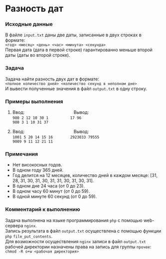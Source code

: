 # Разность дат
### Исходные данные
В файле `input.txt` даны две даты, записанные в двух строках в формате:  
`<год> <месяц> <день> <час> <минута> <секунда>`  
Первая дата (дата в первой строке) гарантированно меньше второй даты (даты во второй строке).  

### Задача
Задача найти разность двух дат в формате:  
`<полное количество дней> <количество секунд в неполном дне>`  
И вывести полученные значения в файл `output.txt` в одну строку.

### Примеры выполнения
1. Ввод:&emsp;&emsp;&emsp;&emsp;&emsp;&emsp;&emsp;&emsp;&emsp;&emsp;&emsp; Вывод:  
`980 2 12 10 30 1`&emsp;&emsp;&emsp;&emsp;&emsp;`17 96`  
`980 3 1 10 31 37`  

2. Ввод:&emsp;&emsp;&emsp;&emsp;&emsp;&emsp;&emsp;&emsp;&emsp;&emsp;&emsp; Вывод:  
`1001 5 20 14 15 16`&emsp;&emsp;&emsp;&emsp;`2923033 79555`  
`9009 9 11 12 21 11`

### Примечания
* Нет високосных годов.
* В одном году 365 дней.
* Год делится на 12 месяцев, количество дней в каждом месяце: [31, 28, 31, 30, 31, 30, 31, 31, 30, 31, 30, 31].
* В одном дне 24 часа (от 0 до 23).
* В одном часу 60 минут (от 0 до 59).
* В одной минуте 60 секунд (от 0 до 59).

### Комментарий к выполнению
Задача выполнена на языке программирования `php` с помощью web-сервера `nginx`.  
Запись результата в файл `output.txt` осуществлена с помощью функции `php` `file_put_contents`.  
Для возможности осуществления `nginx` записи в файл `output.txt` рабочей директории назначены права на запись для группы `прочее`:  
`chmod -R o+w <рабочая директория>`
